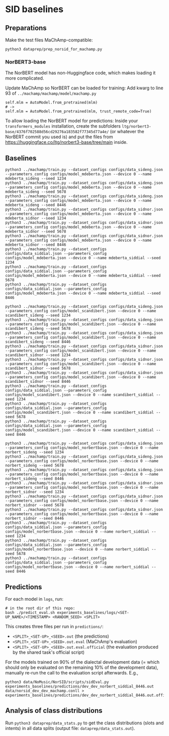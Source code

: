 # SID baselines

## Preparations

Make the test files MaChAmp-compatible:
```
python3 dataprep/prep_norsid_for_machamp.py
```

### NorBERT3-base

The NorBERT model has non-Huggingface code, which makes loading it more complicated.

Update MaChAmp so NorBERT can be loaded for training: Add kwarg to line 93 of `../machamp/machamp/model/machamp.py`
```
self.mlm = AutoModel.from_pretrained(mlm)
# ->
self.mlm = AutoModel.from_pretrained(mlm, trust_remote_code=True)
```

To allow loading the NorBERT model for predictions:
Inside your `transformers_modules` installation, create the subfolders `ltg/norbert3-base/4376f702588d56cd29276a183582f77345d77a4e/` (or whatever the NorBERT commit you used is) and put the files from https://huggingface.co/ltg/norbert3-base/tree/main inside.

## Baselines

```
python3 ../machamp/train.py --dataset_configs configs/data_sideng.json --parameters_config configs/model_mdeberta.json --device 0 --name mdeberta_sideng --seed 1234
python3 ../machamp/train.py --dataset_configs configs/data_sideng.json --parameters_config configs/model_mdeberta.json --device 0 --name mdeberta_sideng --seed 5678
python3 ../machamp/train.py --dataset_configs configs/data_sideng.json --parameters_config configs/model_mdeberta.json --device 0 --name mdeberta_sideng --seed 8446
python3 ../machamp/train.py --dataset_configs configs/data_sidnor.json --parameters_config configs/model_mdeberta.json --device 0 --name mdeberta_sidnor --seed 1234
python3 ../machamp/train.py --dataset_configs configs/data_sidnor.json --parameters_config configs/model_mdeberta.json --device 0 --name mdeberta_sidnor --seed 5678
python3 ../machamp/train.py --dataset_configs configs/data_sidnor.json --parameters_config configs/model_mdeberta.json --device 0 --name mdeberta_sidnor --seed 8446
python3 ../machamp/train.py --dataset_configs configs/data_siddial.json --parameters_config configs/model_mdeberta.json --device 0 --name mdeberta_siddial --seed 1234
python3 ../machamp/train.py --dataset_configs configs/data_siddial.json --parameters_config configs/model_mdeberta.json --device 0 --name mdeberta_siddial --seed 5678
python3 ../machamp/train.py --dataset_configs configs/data_siddial.json --parameters_config configs/model_mdeberta.json --device 0 --name mdeberta_siddial --seed 8446

python3 ../machamp/train.py --dataset_configs configs/data_sideng.json --parameters_config configs/model_scandibert.json --device 0 --name scandibert_sideng --seed 1234
python3 ../machamp/train.py --dataset_configs configs/data_sideng.json --parameters_config configs/model_scandibert.json --device 0 --name scandibert_sideng --seed 5678
python3 ../machamp/train.py --dataset_configs configs/data_sideng.json --parameters_config configs/model_scandibert.json --device 0 --name scandibert_sideng --seed 8446
python3 ../machamp/train.py --dataset_configs configs/data_sidnor.json --parameters_config configs/model_scandibert.json --device 0 --name scandibert_sidnor --seed 1234
python3 ../machamp/train.py --dataset_configs configs/data_sidnor.json --parameters_config configs/model_scandibert.json --device 0 --name scandibert_sidnor --seed 5678
python3 ../machamp/train.py --dataset_configs configs/data_sidnor.json --parameters_config configs/model_scandibert.json --device 0 --name scandibert_sidnor --seed 8446
python3 ../machamp/train.py --dataset_configs configs/data_siddial.json --parameters_config configs/model_scandibert.json --device 0 --name scandibert_siddial --seed 1234
python3 ../machamp/train.py --dataset_configs configs/data_siddial.json --parameters_config configs/model_scandibert.json --device 0 --name scandibert_siddial --seed 5678
python3 ../machamp/train.py --dataset_configs configs/data_siddial.json --parameters_config configs/model_scandibert.json --device 0 --name scandibert_siddial --seed 8446

python3 ../machamp/train.py --dataset_configs configs/data_sideng.json --parameters_config configs/model_norbertbase.json --device 0 --name norbert_sideng --seed 1234
python3 ../machamp/train.py --dataset_configs configs/data_sideng.json --parameters_config configs/model_norbertbase.json --device 0 --name norbert_sideng --seed 5678
python3 ../machamp/train.py --dataset_configs configs/data_sideng.json --parameters_config configs/model_norbertbase.json --device 0 --name norbert_sideng --seed 8446
python3 ../machamp/train.py --dataset_configs configs/data_sidnor.json --parameters_config configs/model_norbertbase.json --device 0 --name norbert_sidnor --seed 1234
python3 ../machamp/train.py --dataset_configs configs/data_sidnor.json --parameters_config configs/model_norbertbase.json --device 0 --name norbert_sidnor --seed 5678
python3 ../machamp/train.py --dataset_configs configs/data_sidnor.json --parameters_config configs/model_norbertbase.json --device 0 --name norbert_sidnor --seed 8446
python3 ../machamp/train.py --dataset_configs configs/data_siddial.json --parameters_config configs/model_norbertbase.json --device 0 --name norbert_siddial --seed 1234
python3 ../machamp/train.py --dataset_configs configs/data_siddial.json --parameters_config configs/model_norbertbase.json --device 0 --name norbert_siddial --seed 5678
python3 ../machamp/train.py --dataset_configs configs/data_siddial.json --parameters_config configs/model_norbertbase.json --device 0 --name norbert_siddial --seed 8446
```

## Predictions

For each model in `logs`, run:
```
# in the root dir of this repo:
bash ./predict_eval.sh experiments_baselines/logs/<SET-UP_NAME>/<TIMESTAMP> <RANDOM_SEED> <SPLIT>
```
This creates three files per run in `predictions/`:
- `<SPLIT>_<SET-UP>_<SEED>.out` (the predictions)
- `<SPLIT>_<SET-UP>_<SEED>.out.eval` (MaChAmp's evaluation)
- `<SPLIT>_<SET-UP>_<SEED>.out.eval.official` (the evaluation produced by the shared task's official script)

For the models trained on 90% of the dialectal development data (= which should only be evaluated on the remaining 10% of the development data), manually re-run the call to the evaluation script afterwards. E.g.,
```
python3 data/NoMusic/NorSID/scripts/sidEval.py experiments_baselines/predictions/dev_dev_norbert_siddial_8446.out data/norsid_dev_dev_machamp.conll > experiments_baselines/predictions/dev_dev_norbert_siddial_8446.out.official.eval 
```

## Analysis of class distributions

Run `python3 dataprep/data_stats.py` to get the class distributions (slots and intents) in all data splits (output file: `dataprep/data_stats.out`).
